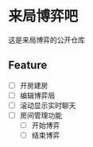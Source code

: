 # 来局博弈吧

这是来局博弈的公开仓库

## Feature

- [ ] 开房建房
- [ ] 编辑博弈局
- [ ] 滚动显示实时聊天
- [ ] 房间管理功能
  - [ ] 开始博弈
  - [ ] 结束博弈
